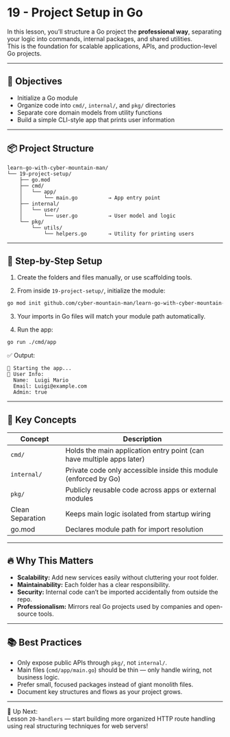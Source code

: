 # 19 - Project Setup in Go

In this lesson, you’ll structure a Go project the **professional way**, separating your logic into commands, internal packages, and shared utilities.  
This is the foundation for scalable applications, APIs, and production-level Go projects.

---

## 🎯 Objectives

- Initialize a Go module
- Organize code into `cmd/`, `internal/`, and `pkg/` directories
- Separate core domain models from utility functions
- Build a simple CLI-style app that prints user information

---

## 📦 Project Structure

```
learn-go-with-cyber-mountain-man/
└── 19-project-setup/
    ├── go.mod
    ├── cmd/
    │   └── app/
    │       └── main.go          → App entry point
    ├── internal/
    │   └── user/
    │       └── user.go          → User model and logic
    └── pkg/
        └── utils/
            └── helpers.go       → Utility for printing users
```

---

## 🔧 Step-by-Step Setup

1. Create the folders and files manually, or use scaffolding tools.

2. From inside `19-project-setup/`, initialize the module:

```bash
go mod init github.com/cyber-mountain-man/learn-go-with-cyber-mountain-man/19-project-setup
```

3. Your imports in Go files will match your module path automatically.

4. Run the app:

```bash
go run ./cmd/app
```

✅ Output:

```
🚀 Starting the app...
🧑 User Info:
  Name:  Luigi Mario
  Email: Luigi@example.com
  Admin: true
```

---

## 🧠 Key Concepts

| Concept            | Description |
|--------------------|-------------|
| `cmd/`             | Holds the main application entry point (can have multiple apps later) |
| `internal/`        | Private code only accessible inside this module (enforced by Go) |
| `pkg/`             | Publicly reusable code across apps or external modules |
| Clean Separation    | Keeps main logic isolated from startup wiring |
| go.mod              | Declares module path for import resolution |

---

## 🔥 Why This Matters

- **Scalability:** Add new services easily without cluttering your root folder.
- **Maintainability:** Each folder has a clear responsibility.
- **Security:** Internal code can’t be imported accidentally from outside the repo.
- **Professionalism:** Mirrors real Go projects used by companies and open-source tools.

---

## 📚 Best Practices

- Only expose public APIs through `pkg/`, not `internal/`.
- Main files (`cmd/app/main.go`) should be thin — only handle wiring, not business logic.
- Prefer small, focused packages instead of giant monolith files.
- Document key structures and flows as your project grows.

---

🔁 Up Next:  
Lesson `20-handlers` — start building more organized HTTP route handling using real structuring techniques for web servers!
```
